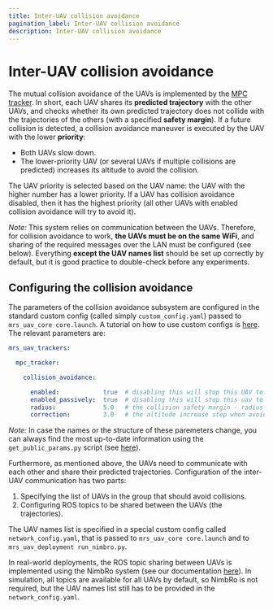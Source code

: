 ```yaml
---
title: Inter-UAV collision avoidance
pagination_label: Inter-UAV collision avoidance
description: Inter-UAV collision avoidance
---
```


# Inter-UAV collision avoidance

The mutual collision avoidance of the UAVs is implemented by the [MPC tracker](/docs/features/trackers/).
In short, each UAV shares its **predicted trajectory** with the other UAVs, and checks whether its own predicted trajectory does not collide with the trajectories of the others (with a specified **safety margin**).
If a future collision is detected, a collision avoidance maneuver is executed by the UAV with the lower **priority**:

* Both UAVs slow down.
* The lower-priority UAV (or several UAVs if multiple collisions are predicted) increases its altitude to avoid the collision.

The UAV priority is selected based on the UAV name: the UAV with the higher number has a lower priority.
If a UAV has collision avoidance disabled, then it has the highest priority (all other UAVs with enabled collision avoidance will try to avoid it).

*Note:* This system relies on communication between the UAVs.
Therefore, for collision avoidance to work, **the UAVs must be on the same WiFi**, and sharing of the required messages over the LAN must be configured (see below).
Everything **except the UAV names list** should be set up correctly by default, but it is good practice to double-check before any experiments.

## Configuring the collision avoidance

The parameters of the collision avoidance subsystem are configured in the standard custom config (called simply `custom_config.yaml`) passed to `mrs_uav_core core.launch`.
A tutorial on how to use custom configs is [here](/docs/api/custom_configs/).
The relevant parameters are:
```yaml
mrs_uav_trackers:

  mpc_tracker:

    collision_avoidance:

      enabled:            true  # disabling this will stop this UAV to react to others, but it will still transmit data to others
      enabled_passively:  true  # disabling this will stop this uav to even transmit its data to others (only if enabled: false)
      radius:             5.0   # the collision safety margin - radius used to inflate the predicted trajectories when detecting collisions [m]
      correction:         3.0   # the altitude increase step when avoiding collision [m]
```

*Note:* In case the names or the structure of these paremeters change, you can always find the most up-to-date information using the `get_public_params.py` script (see [here](/docs/api/custom_configs/)).

Furthermore, as mentioned above, the UAVs need to communicate with each other and share their predicted trajectories.
Configuration of the inter-UAV communication has two parts:

1. Specifying the list of UAVs in the group that should avoid collisions.
2. Configuring ROS topics to be shared between the UAVs (the trajectories).

The UAV names list is specified in a special custom config called `network_config.yaml`, that is passed to `mrs_uav_core core.launch` and to `mrs_uav_deployment run_nimbro.py`.

In real-world deployments, the ROS topic sharing between UAVs is implemented using the NimbRo system (see our documentation [here](/docs/features/nimbro-network/)).
In simulation, all topics are available for all UAVs by default, so NimbRo is not required, but the UAV names list still has to be provided in the `network_config.yaml`.
